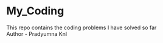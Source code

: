 # My_Coding
This repo contains the coding problems I have solved so far
<br>
Author - Pradyumna Knl
